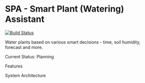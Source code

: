 # SPA - Smart Plant (Watering) Assistant
[![Build Status](https://travis-ci.org/Oxydation/SmartPlantWateringAssistant.svg?branch=master)](https://travis-ci.org/Oxydation/SmartPlantWateringAssistant)

Water plants based on various smart decisions - time, soil humidity, forecast and more.

Current Status: Planning

Features

System Architecture

